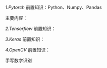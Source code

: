 *1.Pytorch*
前置知识：Python、Numpy、Pandas

主要内容：

*2.Tensorflow*
前置知识：

*3.Keras*
前置知识：

*4.OpenCV*
前置知识：

手写数字识别
